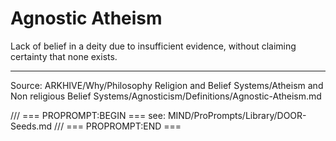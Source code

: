 # Agnostic Atheism

Lack of belief in a deity due to insufficient evidence, without claiming certainty that none exists.

---
Source: ARKHIVE/Why/Philosophy Religion and Belief Systems/Atheism and Non religious Belief Systems/Agnosticism/Definitions/Agnostic-Atheism.md

/// === PROPROMPT:BEGIN ===
see: MIND/ProPrompts/Library/DOOR-Seeds.md
/// === PROPROMPT:END ===
